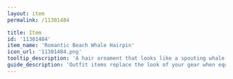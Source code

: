 ```yaml
---
layout: item
permalink: /11301484

title: Item
id: '11301484'
item_name: 'Romantic Beach Whale Hairpin'
icon_url: '11301484.png'
tooltip_description: 'A hair ornament that looks like a spouting whale.'
guide_description: 'Outfit items replace the look of your gear when equipped.'
---
```


